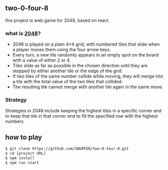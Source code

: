## two-0-four-8

this project is web game for 2048, based on react.

### what is [2048](https://en.wikipedia.org/wiki/2048_(video_game))?
- 2048 is played on a plain 4×4 grid, with numbered tiles that slide when a player moves them using the four arrow keys.
- Every turn, a new tile randomly appears in an empty spot on the board with a value of either 2 or 4.
- Tiles slide as far as possible in the chosen direction until they are stopped by either another tile or the edge of the grid. 
- If two tiles of the same number collide while moving, they will merge into a tile with the total value of the two tiles that collided.
- The resulting tile cannot merge with another tile again in the same move.

### Strategy
Strategies in 2048 include keeping the highest tiles in a specific corner and to keep that tile in that corner and to fill the specified row with the highest numbers

## how to play
```bash
$ git clone https://github.com/SNURFER/two-0-four-8.git
$ cd [project URL]
$ npm install
$ npm run start
```